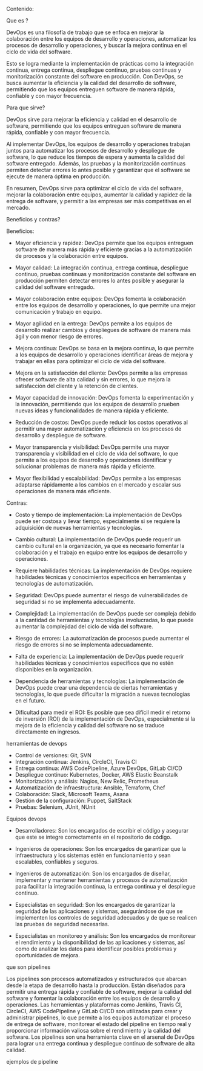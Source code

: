 Contenido:

Que es ?

DevOps es una filosofía de trabajo que se enfoca en mejorar la colaboración entre los equipos de desarrollo y operaciones,
automatizar los procesos de desarrollo y operaciones, y buscar la mejora continua en el ciclo de vida del software.

Esto se logra mediante la implementación de prácticas como la integración continua, entrega continua, despliegue continuo,
pruebas continuas y monitorización constante del software en producción. Con DevOps, se busca aumentar la eficiencia y la
calidad del desarrollo de software, permitiendo que los equipos entreguen software de manera rápida, confiable y con mayor
frecuencia.

Para que sirve?

DevOps sirve para mejorar la eficiencia y calidad en el desarrollo de software, permitiendo que los equipos entreguen
software de manera rápida, confiable y con mayor frecuencia.

Al implementar DevOps, los equipos de desarrollo y operaciones trabajan juntos para automatizar los procesos de desarrollo
y despliegue de software, lo que reduce los tiempos de espera y aumenta la calidad del software entregado. Además, las
pruebas y la monitorización continuas permiten detectar errores lo antes posible y garantizar que el software se ejecute
de manera óptima en producción.

En resumen, DevOps sirve para optimizar el ciclo de vida del software, mejorar la colaboración entre equipos, aumentar la calidad y rapidez de la entrega de software, y permitir a las empresas ser más competitivas en el mercado.

Beneficios y contras?

Beneficios:

- Mayor eficiencia y rapidez: DevOps permite que los equipos entreguen software de manera más rápida y eficiente gracias
a la automatización de procesos y la colaboración entre equipos.

- Mayor calidad: La integración continua, entrega continua, despliegue continuo, pruebas continuas y monitorización
constante del software en producción permiten detectar errores lo antes posible y asegurar la calidad del software
entregado.

- Mayor colaboración entre equipos: DevOps fomenta la colaboración entre los equipos de desarrollo y operaciones,
lo que permite una mejor comunicación y trabajo en equipo.

- Mayor agilidad en la entrega: DevOps permite a los equipos de desarrollo realizar cambios y despliegues de software
de manera más ágil y con menor riesgo de errores.

- Mejora continua: DevOps se basa en la mejora continua, lo que permite a los equipos de desarrollo y operaciones
identificar áreas de mejora y trabajar en ellas para optimizar el ciclo de vida del software.

- Mejora en la satisfacción del cliente: DevOps permite a las empresas ofrecer software de alta calidad y sin errores,
lo que mejora la satisfacción del cliente y la retención de clientes.

- Mayor capacidad de innovación: DevOps fomenta la experimentación y la innovación, permitiendo que los equipos de
desarrollo prueben nuevas ideas y funcionalidades de manera rápida y eficiente.

- Reducción de costos: DevOps puede reducir los costos operativos al permitir una mayor automatización y eficiencia en
los procesos de desarrollo y despliegue de software.

- Mayor transparencia y visibilidad: DevOps permite una mayor transparencia y visibilidad en el ciclo de vida del
software, lo que permite a los equipos de desarrollo y operaciones identificar y solucionar problemas de manera más
rápida y eficiente.

- Mayor flexibilidad y escalabilidad: DevOps permite a las empresas adaptarse rápidamente a los cambios en el mercado y
escalar sus operaciones de manera más eficiente.

Contras:

- Costo y tiempo de implementación: La implementación de DevOps puede ser costosa y llevar tiempo, especialmente si se
requiere la adquisición de nuevas herramientas y tecnologías.

- Cambio cultural: La implementación de DevOps puede requerir un cambio cultural en la organización, ya que es necesario
fomentar la colaboración y el trabajo en equipo entre los equipos de desarrollo y operaciones.

- Requiere habilidades técnicas: La implementación de DevOps requiere habilidades técnicas y conocimientos específicos
en herramientas y tecnologías de automatización.

- Seguridad: DevOps puede aumentar el riesgo de vulnerabilidades de seguridad si no se implementa adecuadamente.

- Complejidad: La implementación de DevOps puede ser compleja debido a la cantidad de herramientas y tecnologías
involucradas, lo que puede aumentar la complejidad del ciclo de vida del software.

- Riesgo de errores: La automatización de procesos puede aumentar el riesgo de errores si no se implementa adecuadamente.

- Falta de experiencia: La implementación de DevOps puede requerir habilidades técnicas y conocimientos específicos que
no estén disponibles en la organización.

- Dependencia de herramientas y tecnologías: La implementación de DevOps puede crear una dependencia de ciertas
herramientas y tecnologías, lo que puede dificultar la migración a nuevas tecnologías en el futuro.

- Dificultad para medir el ROI: Es posible que sea difícil medir el retorno de inversión (ROI) de la implementación
de DevOps, especialmente si la mejora de la eficiencia y calidad del software no se traduce directamente en ingresos.

herramientas de devops

- Control de versiones: Git, SVN
- Integración continua: Jenkins, CircleCI, Travis CI
- Entrega continua: AWS CodePipeline, Azure DevOps, GitLab CI/CD
- Despliegue continuo: Kubernetes, Docker, AWS Elastic Beanstalk
- Monitorización y análisis: Nagios, New Relic, Prometheus
- Automatización de infraestructura: Ansible, Terraform, Chef
- Colaboración: Slack, Microsoft Teams, Asana
- Gestión de la configuración: Puppet, SaltStack
- Pruebas: Selenium, JUnit, NUnit

Equipos devops

- Desarrolladores: Son los encargados de escribir el código y asegurar que este se integre correctamente en el repositorio
de código.

- Ingenieros de operaciones: Son los encargados de garantizar que la infraestructura y los sistemas estén en
funcionamiento y sean escalables, confiables y seguros.

- Ingenieros de automatización: Son los encargados de diseñar, implementar y mantener herramientas y procesos de
automatización para facilitar la integración continua, la entrega continua y el despliegue continuo.

- Especialistas en seguridad: Son los encargados de garantizar la seguridad de las aplicaciones y sistemas, asegurándose
de que se implementen los controles de seguridad adecuados y de que se realicen las pruebas de seguridad necesarias.

- Especialistas en monitoreo y análisis: Son los encargados de monitorear el rendimiento y la disponibilidad de las
aplicaciones y sistemas, así como de analizar los datos para identificar posibles problemas y oportunidades de mejora.

que son pipelines

Los pipelines son procesos automatizados y estructurados que abarcan desde la etapa de desarrollo hasta la producción. Están diseñados para permitir una entrega rápida y confiable de software, mejorar la calidad del software y fomentar la colaboración entre los equipos de desarrollo y operaciones. Las herramientas y plataformas como Jenkins, Travis CI, CircleCI, AWS CodePipeline y GitLab CI/CD son utilizadas para crear y administrar pipelines, lo que permite a los equipos automatizar el proceso de entrega de software, monitorear el estado del pipeline en tiempo real y proporcionar información valiosa sobre el rendimiento y la calidad del software. Los pipelines son una herramienta clave en el arsenal de DevOps para lograr una entrega continua y despliegue continuo de software de alta calidad.

ejemplos de pipeline
